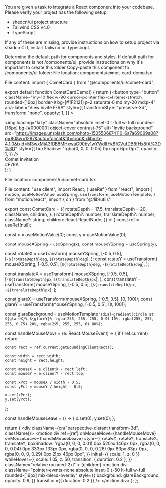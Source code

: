 
You are given a task to integrate a React component into your codebase.
Please verify your project has the following setup:
- shadcn/ui project structure
- Tailwind CSS v4.0
- TypeScript

If any of these are missing, provide instructions on how to setup project via shadcn CLI, install Tailwind or Typescript.

Determine the default path for components and styles. 
If default path for components is not /components/ui, provide instructions on why it's important to create this folder
Copy-paste this component to /components/ui folder:
File location: components/comet-card-demo.tsx

File content: import { CometCard } from "@/components/ui/comet-card";

export default function CometCardDemo() {
  return (
    <CometCard>
      <button
        type="button"
        className="my-10 flex w-80 cursor-pointer flex-col items-stretch rounded-[16px] border-0 bg-[#1F2121] p-2 saturate-0 md:my-20 md:p-4"
        aria-label="View invite F7RA"
        style={{
          transformStyle: "preserve-3d",
          transform: "none",
          opacity: 1,
        }}
      >
        <div className="mx-2 flex-1">
          <div className="relative mt-2 aspect-[3/4] w-full">
            <img
              loading="lazy"
              className="absolute inset-0 h-full w-full rounded-[16px] bg-[#000000] object-cover contrast-75"
              alt="Invite background"
              src="https://images.unsplash.com/photo-1505506874110-6a7a69069a08?q=80&w=1287&auto=format&fit=crop&ixlib=rb-4.1.0&ixid=M3wxMjA3fDB8MHxwaG90by1wYWdlfHx8fGVufDB8fHx8fA%3D%3D"
              style={{
                boxShadow: "rgba(0, 0, 0, 0.05) 0px 5px 6px 0px",
                opacity: 1,
              }}
            />
          </div>
        </div>
        <div className="mt-2 flex flex-shrink-0 items-center justify-between p-4 font-mono text-white">
          <div className="text-xs">Comet Invitation</div>
          <div className="text-xs text-gray-300 opacity-50">#F7RA</div>
        </div>
      </button>
    </CometCard>
  );
}


File location: components/ui/comet-card.tsx

File content: "use client";
import React, { useRef } from "react";
import {
  motion,
  useMotionValue,
  useSpring,
  useTransform,
  useMotionTemplate,
} from "motion/react";
import { cn } from "@/lib/utils";

export const CometCard = ({
  rotateDepth = 17.5,
  translateDepth = 20,
  className,
  children,
}: {
  rotateDepth?: number;
  translateDepth?: number;
  className?: string;
  children: React.ReactNode;
}) => {
  const ref = useRef<HTMLDivElement>(null);

  const x = useMotionValue(0);
  const y = useMotionValue(0);

  const mouseXSpring = useSpring(x);
  const mouseYSpring = useSpring(y);

  const rotateX = useTransform(
    mouseYSpring,
    [-0.5, 0.5],
    [`-${rotateDepth}deg`, `${rotateDepth}deg`],
  );
  const rotateY = useTransform(
    mouseXSpring,
    [-0.5, 0.5],
    [`${rotateDepth}deg`, `-${rotateDepth}deg`],
  );

  const translateX = useTransform(
    mouseXSpring,
    [-0.5, 0.5],
    [`-${translateDepth}px`, `${translateDepth}px`],
  );
  const translateY = useTransform(
    mouseYSpring,
    [-0.5, 0.5],
    [`${translateDepth}px`, `-${translateDepth}px`],
  );

  const glareX = useTransform(mouseXSpring, [-0.5, 0.5], [0, 100]);
  const glareY = useTransform(mouseYSpring, [-0.5, 0.5], [0, 100]);

  const glareBackground = useMotionTemplate`radial-gradient(circle at ${glareX}% ${glareY}%, rgba(255, 255, 255, 0.9) 10%, rgba(255, 255, 255, 0.75) 20%, rgba(255, 255, 255, 0) 80%)`;

  const handleMouseMove = (e: React.MouseEvent<HTMLDivElement>) => {
    if (!ref.current) return;

    const rect = ref.current.getBoundingClientRect();

    const width = rect.width;
    const height = rect.height;

    const mouseX = e.clientX - rect.left;
    const mouseY = e.clientY - rect.top;

    const xPct = mouseX / width - 0.5;
    const yPct = mouseY / height - 0.5;

    x.set(xPct);
    y.set(yPct);
  };

  const handleMouseLeave = () => {
    x.set(0);
    y.set(0);
  };

  return (
    <div className={cn("perspective-distant transform-3d", className)}>
      <motion.div
        ref={ref}
        onMouseMove={handleMouseMove}
        onMouseLeave={handleMouseLeave}
        style={{
          rotateX,
          rotateY,
          translateX,
          translateY,
          boxShadow:
            "rgba(0, 0, 0, 0.01) 0px 520px 146px 0px, rgba(0, 0, 0, 0.04) 0px 333px 133px 0px, rgba(0, 0, 0, 0.26) 0px 83px 83px 0px, rgba(0, 0, 0, 0.29) 0px 21px 46px 0px",
        }}
        initial={{ scale: 1, z: 0 }}
        whileHover={{
          scale: 1.05,
          z: 50,
          transition: { duration: 0.2 },
        }}
        className="relative rounded-2xl"
      >
        {children}
        <motion.div
          className="pointer-events-none absolute inset-0 z-50 h-full w-full rounded-[16px] mix-blend-overlay"
          style={{
            background: glareBackground,
            opacity: 0.6,
          }}
          transition={{ duration: 0.2 }}
        />
      </motion.div>
    </div>
  );
};


